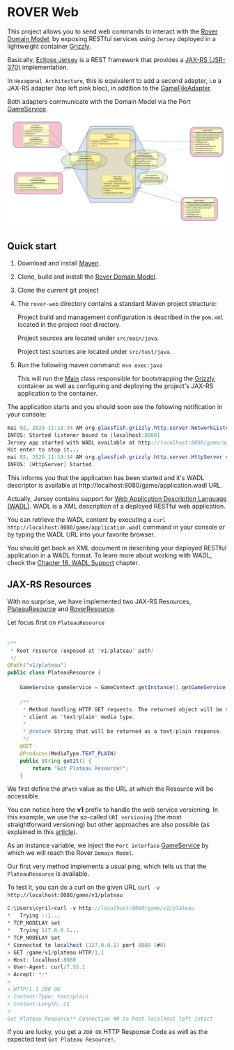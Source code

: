 # ROVER Web

This project allows you to send web commands to interact with the [Rover Domain Model](../rover-model), by exposing  RESTful services using `Jersey` deployed in a lightweight container [Grizzly](https://javaee.github.io/grizzly/).

Basically, [Eclipse Jersey](https://eclipse-ee4j.github.io/jersey/) is a REST framework that provides a [JAX-RS (JSR-370)](https://jcp.org/en/jsr/detail?id=370) implementation.

In `Hexagonal Architecture`, this is equivalent to add a second adapter, i.e a JAX-RS adapter (top left pink bloc), in addition to the [GameFileAdapter](../rover-model/src/main/java/com/game/adapter/file/GameFileAdapter.java).

Both adapters communicate with the Domain Model via the Port [GameService](../rover-model/src/main/java/com/game/domain/application/service/GameService.java).

<img src="src/main/resources/hexagonal_architecture.PNG" />


## Quick start

1. Download and install [Maven](http://maven.apache.org/install.html).
2. Clone, build and install the [Rover Domain Model](../rover-model).
3. Clone the current git project
4. The `rover-web` directory contains a standard Maven project structure:
 	 
   Project build and management configuration is described in the `pom.xml` located in the project root directory.
 	
   Project sources are located under `src/main/java`.
 	
   Project test sources are located under `src/test/java`.
 	
5. Run the following maven command: `mvn exec:java`

   This will run the [Main](src/main/java/com/game/Main.java) class responsible for bootstrapping the [Grizzly](https://javaee.github.io/grizzly/) container as well as configuring and deploying the project's JAX-RS application to the container.

The application starts and you should soon see the following notification in your console:

```java
mai 02, 2020 11:19:34 AM org.glassfish.grizzly.http.server.NetworkListener start
INFOS: Started listener bound to [localhost:8080]
Jersey app started with WADL available at http://localhost:8080/game/application.wadl
Hit enter to stop it...
mai 02, 2020 11:19:34 AM org.glassfish.grizzly.http.server.HttpServer start
INFOS: [HttpServer] Started.
```

This informs you that the application has been started and it's WADL descriptor is available at http://localhost:8080/game/application.wadl URL.

Actually, Jersey contains support for [Web Application Description Language (WADL)](https://javaee.github.io/wadl/). WADL is a XML description of a deployed RESTful web application.

You can retrieve the WADL content by executing a `curl http://localhost:8080/game/application.wadl` command in your console or by typing the WADL URL into your favorite browser. 

You should get back an XML document in describing your deployed RESTful application in a WADL format. To learn more about working with WADL, check the [Chapter 18, WADL Support](https://eclipse-ee4j.github.io/jersey.github.io/documentation/latest/wadl.html) chapter. 


## JAX-RS Resources

With no surprise, we have implemented two JAX-RS Resources, [PlateauResource](src/main/java/com/game/resource/plateau/PlateauResource.java) and [RoverResource](src/main/java/com/game/resource/rover/RoverResource.java). 

Let focus first on `PlateauResource`

```java

/**
 * Root resource (exposed at "v1/plateau" path)
 */
@Path("v1/plateau")
public class PlateauResource {

	GameService gameService = GameContext.getInstance().getGameService();

	/**
	 * Method handling HTTP GET requests. The returned object will be sent to the
	 * client as "text/plain" media type.
	 *
	 * @return String that will be returned as a text/plain response.
	 */
	@GET
	@Produces(MediaType.TEXT_PLAIN)
	public String getIt() {
		return "Got Plateau Resource!";
	}
```
We first define the `@Path` value as the URL at which the Resource will be accessible.

You can notice here the **v1** prefix to handle the web service versioning. In this example, we use the so-called `URI versioning` (the most straightforward versioning) but other approaches are also possible (as explained in this [article](https://restfulapi.net/versioning/)).

As an instance variable, we inject the `Port interface` [GameService](../rover-model/src/main/java/com/game/domain/application/service/GameService.java) by which we will reach the Rover `Domain Model`.

Our first very method implements a usual ping, which tells us that the `PlateauResource` is available.

To test it, you can do a curl on the given URL `curl -v http://localhost:8080/game/v1/plateau`

```java
C:\Users\cyril>curl -v http://localhost:8080/game/v1/plateau
*   Trying ::1...
* TCP_NODELAY set
*   Trying 127.0.0.1...
* TCP_NODELAY set
* Connected to localhost (127.0.0.1) port 8080 (#0)
> GET /game/v1/plateau HTTP/1.1
> Host: localhost:8080
> User-Agent: curl/7.55.1
> Accept: */*
>
< HTTP/1.1 200 OK
< Content-Type: text/plain
< Content-Length: 21
<
Got Plateau Resource!* Connection #0 to host localhost left intact
```

If you are lucky, you get a `200 OK` HTTP Response Code as well as the expected text `Got Plateau Resource!`.





		
